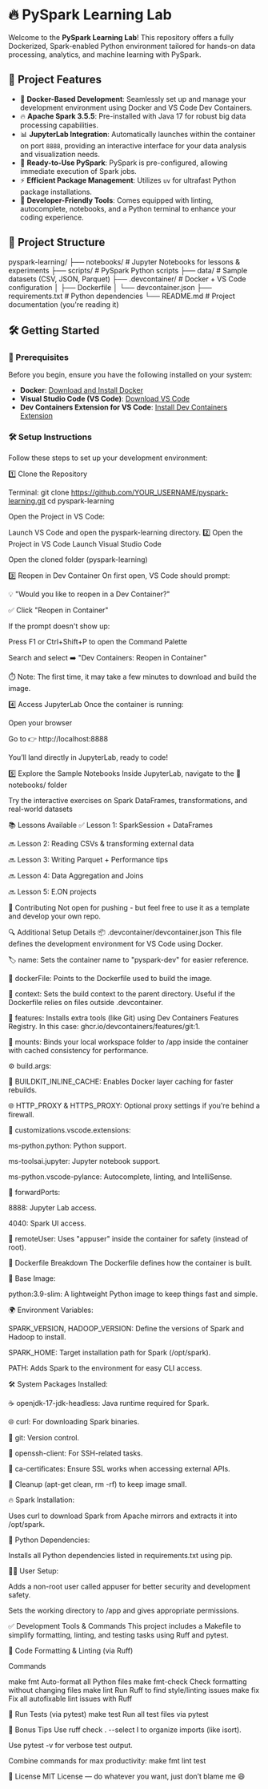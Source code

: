 # 🔥 PySpark Learning Lab

Welcome to the **PySpark Learning Lab**! This repository offers a fully Dockerized, Spark-enabled Python environment tailored for hands-on data processing, analytics, and machine learning with PySpark.


## 🚀 Project Features

- 🐳 **Docker-Based Development**: Seamlessly set up and manage your development environment using Docker and VS Code Dev Containers.
- 🔥 **Apache Spark 3.5.5**: Pre-installed with Java 17 for robust big data processing capabilities.
- 📊 **JupyterLab Integration**: Automatically launches within the container on port `8888`, providing an interactive interface for your data analysis and visualization needs.
- 🧪 **Ready-to-Use PySpark**: PySpark is pre-configured, allowing immediate execution of Spark jobs.
- ⚡ **Efficient Package Management**: Utilizes `uv` for ultrafast Python package installations.
- 🧠 **Developer-Friendly Tools**: Comes equipped with linting, autocomplete, notebooks, and a Python terminal to enhance your coding experience.


## 📁 Project Structure
pyspark-learning/ ├── notebooks/ # Jupyter Notebooks for lessons & experiments ├── scripts/ # PySpark Python scripts ├── data/ # Sample datasets (CSV, JSON, Parquet) ├── .devcontainer/ # Docker + VS Code configuration │ ├── Dockerfile │ └── devcontainer.json ├── requirements.txt # Python dependencies └── README.md # Project documentation (you're reading it)


## 🛠️ Getting Started

### 🧳 Prerequisites

Before you begin, ensure you have the following installed on your system:

- **Docker**: [Download and Install Docker](https://www.docker.com/get-started)
- **Visual Studio Code (VS Code)**: [Download VS Code](https://code.visualstudio.com/)
- **Dev Containers Extension for VS Code**: [Install Dev Containers Extension](https://marketplace.visualstudio.com/items?itemName=ms-vscode-remote.remote-containers)

### 🛠️ Setup Instructions

Follow these steps to set up your development environment:

1️⃣ Clone the Repository

Terminal:
git clone https://github.com/YOUR_USERNAME/pyspark-learning.git
cd pyspark-learning

Open the Project in VS Code:

Launch VS Code and open the pyspark-learning directory.
2️⃣ Open the Project in VS Code
Launch Visual Studio Code

Open the cloned folder (pyspark-learning)

3️⃣ Reopen in Dev Container
On first open, VS Code should prompt:

💡 "Would you like to reopen in a Dev Container?"

✅ Click "Reopen in Container"

If the prompt doesn't show up:

Press F1 or Ctrl+Shift+P to open the Command Palette

Search and select ➡️ "Dev Containers: Reopen in Container"

⏱️ Note: The first time, it may take a few minutes to download and build the image.

4️⃣ Access JupyterLab
Once the container is running:

Open your browser

Go to 👉 http://localhost:8888

You’ll land directly in JupyterLab, ready to code!

5️⃣ Explore the Sample Notebooks
Inside JupyterLab, navigate to the 📁 notebooks/ folder

Try the interactive exercises on Spark DataFrames, transformations, and real-world datasets


📚 Lessons Available
✅ Lesson 1: SparkSession + DataFrames

🔜 Lesson 2: Reading CSVs & transforming external data

🔜 Lesson 3: Writing Parquet + Performance tips

🔜 Lesson 4: Data Aggregation and Joins

🔜 Lesson 5: E.ON projects

🤝 Contributing
Not open for pushing - but feel free to use it as a template and develop your own repo. 

🔍 Additional Setup Details
📦 .devcontainer/devcontainer.json
This file defines the development environment for VS Code using Docker.

🏷️ name: Sets the container name to "pyspark-dev" for easier reference.

🐳 dockerFile: Points to the Dockerfile used to build the image.

📁 context: Sets the build context to the parent directory. Useful if the Dockerfile relies on files outside .devcontainer.

🧩 features: Installs extra tools (like Git) using Dev Containers Features Registry. In this case: ghcr.io/devcontainers/features/git:1.

🔗 mounts: Binds your local workspace folder to /app inside the container with cached consistency for performance.

⚙️ build.args:

🔁 BUILDKIT_INLINE_CACHE: Enables Docker layer caching for faster rebuilds.

🌐 HTTP_PROXY & HTTPS_PROXY: Optional proxy settings if you're behind a firewall.

🧠 customizations.vscode.extensions:

ms-python.python: Python support.

ms-toolsai.jupyter: Jupyter notebook support.

ms-python.vscode-pylance: Autocomplete, linting, and IntelliSense.

🚪 forwardPorts:

8888: Jupyter Lab access.

4040: Spark UI access.

👤 remoteUser: Uses "appuser" inside the container for safety (instead of root).

🐳 Dockerfile Breakdown
The Dockerfile defines how the container is built.

🐍 Base Image:

python:3.9-slim: A lightweight Python image to keep things fast and simple.

🌍 Environment Variables:

SPARK_VERSION, HADOOP_VERSION: Define the versions of Spark and Hadoop to install.

SPARK_HOME: Target installation path for Spark (/opt/spark).

PATH: Adds Spark to the environment for easy CLI access.

🛠️ System Packages Installed:

☕ openjdk-17-jdk-headless: Java runtime required for Spark.

🌐 curl: For downloading Spark binaries.

🧪 git: Version control.

🔐 openssh-client: For SSH-related tasks.

📜 ca-certificates: Ensure SSL works when accessing external APIs.

🧹 Cleanup (apt-get clean, rm -rf) to keep image small.

🔥 Spark Installation:

Uses curl to download Spark from Apache mirrors and extracts it into /opt/spark.

🐍 Python Dependencies:

Installs all Python dependencies listed in requirements.txt using pip.

👷‍♂️ User Setup:

Adds a non-root user called appuser for better security and development safety.

Sets the working directory to /app and gives appropriate permissions.

✅ Development Tools & Commands
This project includes a Makefile to simplify formatting, linting, and testing tasks using Ruff and pytest.

🧼 Code Formatting & Linting (via Ruff)

Commands

make fmt	    Auto-format all Python files
make fmt-check	Check formatting without changing files
make lint	    Run Ruff to find style/linting issues
make fix	    Fix all autofixable lint issues with Ruff

🧪 Run Tests (via pytest)
make test	Run all test files via pytest

💬 Bonus Tips
Use ruff check . --select I to organize imports (like isort).

Use pytest -v for verbose test output.

Combine commands for max productivity:
make fmt lint test

📜 License
MIT License — do whatever you want, just don’t blame me 😄
